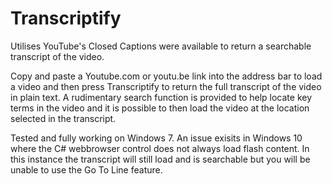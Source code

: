 # Transcriptify
Utilises YouTube's Closed Captions were available to return a searchable transcript of the video.

Copy and paste a Youtube.com or youtu.be link into the address bar to load a video and then press Transcriptify to return the full transcript of the video in plain text. A rudimentary search function is provided to help locate key terms in the video and it is possible to then load the video at the location selected in the transcript.

Tested and fully working on Windows 7. An issue exisits in Windows 10 where the C# webbrowser control does not always load flash content. In this instance the transcript will still load and is searchable but you will be unable to use the Go To Line feature. 
